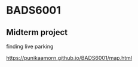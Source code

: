 # BADS6001
<h2>Midterm project</h2> 
finding live parking

https://punikaamorn.github.io/BADS6001/map.html
